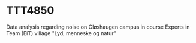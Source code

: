 # TTT4850
Data analysis regarding noise on Gløshaugen campus in course Experts in Team (EiT) village "Lyd, menneske og natur"  

